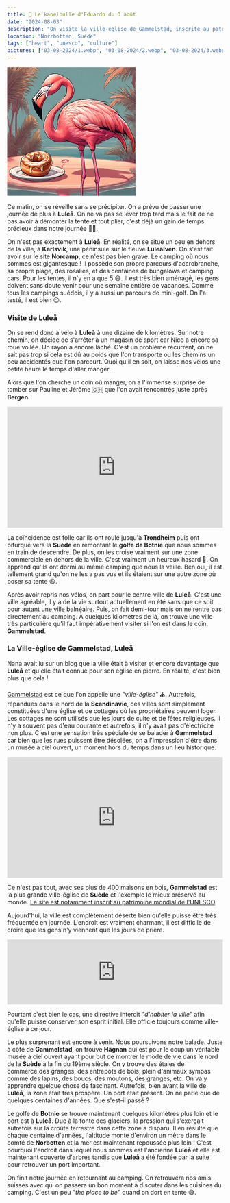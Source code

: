 ```yaml
---
title: 🥮 Le kanelbulle d'Eduardo du 3 août
date: "2024-08-03"
description: "On visite la ville-église de Gammelstad, inscrite au patrimoine mondial de l'UNESCO !"
location: "Norrbotten, Suède"
tags: ["heart", "unesco", "culture"]
pictures: ["03-08-2024/1.webp", "03-08-2024/2.webp", "03-08-2024/3.webp", "03-08-2024/4.webp", "03-08-2024/5.webp", "03-08-2024/6.webp", "03-08-2024/7.webp", "03-08-2024/8.webp", "03-08-2024/9.webp", "03-08-2024/10.webp"]
---
```


![Kanelbullar d'Eduardo](../kanelbullar_eduardo.png)

Ce matin, on se réveille sans se précipiter. On a prévu de passer une journée de plus à **Luleå**. On ne va pas se lever trop tard mais le fait de ne pas avoir à démonter la tente et tout plier, c'est déjà un gain de temps précieux dans notre journée 👌🏼.

On n'est pas exactement à **Luleå**. En réalité, on se situe un peu en dehors de la ville, à **Karlsvik**, une péninsule sur le fleuve **Luleälven**. On s'est fait avoir sur le site **Norcamp**, ce n'est pas bien grave. Le camping où nous sommes est gigantesque ! Il possède son propre parcours d'accrobranche, sa propre plage, des rosalies, et des centaines de bungalows et camping cars. Pour les tentes, il n'y en a que 5 😅. Il est très bien aménagé, les gens doivent sans doute venir pour une semaine entière de vacances. Comme tous les campings suédois, il y a aussi un parcours de mini-golf. On l'a testé, il est bien 😉.

### Visite de Luleå 
On se rend donc à vélo à **Luleå** à une dizaine de kilomètres. Sur notre chemin, on décide de s'arrêter à un magasin de sport car Nico a encore sa roue voilée. Un rayon a encore lâché. C'est un problème récurrent, on ne sait pas trop si cela est dû au poids que l'on transporte ou les chemins un peu accidentés que l'on parcourt. Quoi qu'il en soit, on laisse nos vélos une petite heure le temps d'aller manger.

Alors que l'on cherche un coin où manger, on a l'immense surprise de tomber sur Pauline et Jérôme 🇨🇭 que l'on avait rencontrés juste après **Bergen**. 

<div style="width: 100%; height: 0; position: relative; padding-bottom: 56%;"><iframe src="https://giphy.com/embed/WuGSL4LFUMQU" style="top: 0; left: 0; width: 100%; height: 100%; position: absolute; border: 0;" allowfullscreen scrolling="no" allow="encrypted-media;" class="giphy-embed"></iframe></div>


La coïncidence est folle car ils ont roulé jusqu'à **Trondheim** puis ont bifurqué vers la **Suède** en remontant le **golfe de Botnie** que nous sommes en train de descendre. De plus, on les croise vraiment sur une zone commerciale en dehors de la ville. C'est vraiment un heureux hasard 🤗. On apprend qu'ils ont dormi au même camping que nous la veille. Ben oui, il est tellement grand qu'on ne les a pas vus et ils étaient sur une autre zone où poser sa tente 😆.

Après avoir repris nos vélos, on part pour le centre-ville de **Luleå**. C'est une ville agréable, il y a de la vie surtout actuellement en été sans que ce soit pour autant une ville balnéaire. Puis, on fait demi-tour mais on ne rentre pas directement au camping. À quelques kilomètres de là, on trouve une ville très particulière qu'il faut impérativement visiter si l'on est dans le coin, **Gammelstad**.

### La Ville-église de Gammelstad, Luleå

Nana avait lu sur un blog que la ville était à visiter et encore davantage que **Luleå** et qu'elle était connue pour son église en pierre. En réalité, c'est bien plus que cela !

[Gammelstad](https://visitgammelstad.se/engelska/gammelstad.4.58c7a8e17f026b314f9066.html) est ce que l'on appelle une *"ville-église"* ⛪. Autrefois, répandues dans le nord de la **Scandinavie**, ces villes sont simplement constituées d'une église et de cottages où les propriétaires peuvent loger. Les cottages ne sont utilisés que les jours de culte et de fêtes religieuses. Il n'y a souvent pas d'eau courante et autrefois, il n'y avait pas d'électricité non plus. C'est une sensation très spéciale de se balader à **Gammelstad** car bien que les rues puissent être désolées, on a l'impression d'être dans un musée à ciel ouvert, un moment hors du temps dans un lieu historique.

<div style="width: 100%; height: 0; position: relative; padding-bottom: 56%;"><iframe src="https://giphy.com/embed/Dd7gLPrIgVaaNRl0NE" style="top: 0; left: 0; width: 100%; height: 100%; position: absolute; border: 0;" allowfullscreen scrolling="no" allow="encrypted-media;" class="giphy-embed"></iframe></div>

Ce n'est pas tout, avec ses plus de 400 maisons en bois, **Gammelstad** est la plus grande ville-église de **Suède** et l'exemple le mieux préservé au monde. [Le site est notamment inscrit au patrimoine mondial de l'UNESCO](https://whc.unesco.org/fr/list/762/).

Aujourd'hui, la ville est complètement déserte bien qu'elle puisse être très fréquentée en journée. L'endroit est vraiment charmant, il est difficile de croire que les gens n'y viennent que les jours de prière. 

<div style="left: 0; width: 100%; height: 152px; position: relative;"><iframe src="https://open.spotify.com/embed/track/3NfxSdJnVdon1axzloJgba?utm_source=oembed" style="top: 0; left: 0; width: 100%; height: 100%; position: absolute; border: 0;" allowfullscreen allow="clipboard-write; encrypted-media; fullscreen; picture-in-picture;"></iframe></div>

Pourtant c'est bien le cas, une directive interdit *"d'habiter la ville"* afin qu'elle puisse conserver son esprit initial. Elle officie toujours comme ville-église à ce jour.

Le plus surprenant est encore à venir. Nous poursuivons notre balade. Juste à côté de **Gammelstad**, on trouve **Hägnan** qui est pour le coup un véritable musée à ciel ouvert ayant pour but de montrer le mode de vie dans le nord de la **Suède** à la fin du 19ème siècle. On y trouve des étales de commerce,des granges, des entrepôts de bois, plein d'animaux sympas comme des lapins, des boucs, des moutons, des granges, etc. On va y apprendre quelque chose de fascinant. Autrefois, bien avant la ville de **Luleå**, la zone était très prospère. Un port était présent. On ne parle que de quelques centaines d'années. Que s'est-il passé ?

Le golfe de **Botnie** se trouve maintenant quelques kilomètres plus loin et le port est à **Luleå**. Due à la fonte des glaciers, la pression qui s'exerçait autrefois sur la croûte terrestre dans cette zone a disparu. Il en résulte que chaque centaine d'années, l'altitude monte d'environ un mètre dans le comté de **Norbotten** et la mer est maintenant repoussée plus loin ! C'est pourquoi l'endroit dans lequel nous sommes est l'ancienne **Luleå** et elle est maintenant couverte d'arbres tandis que **Luleå** a été fondée par la suite pour retrouver un port important.

On finit notre journée en retournant au camping. On retrouvera nos amis suisses avec qui on passera un bon moment à discuter dans les cuisines du camping. C'est un peu *"the place to be"* quand on dort en tente 😅.